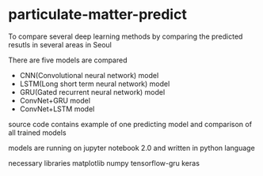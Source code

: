 # particulate-matter-predict

To compare several deep learning methods by comparing the predicted resutls in several areas in Seoul

There are five models are compared

* CNN(Convolutional neural network) model
* LSTM(Long short term neural network) model
* GRU(Gated recurrent neural network) model
* ConvNet+GRU model
* ConvNet+LSTM model

source code contains example of one predicting model and comparison of all trained models

models are running on jupyter notebook 2.0 and written in python language

necessary libraries 
matplotlib
numpy
tensorflow-gru
keras

